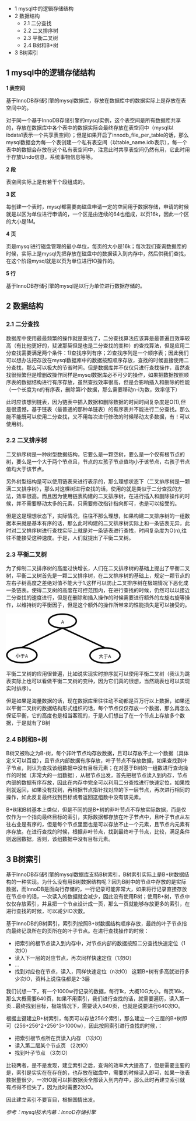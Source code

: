 <!-- MarkdownTOC -->

- 1 mysql中的逻辑存储结构
- 2 数据结构
	- 2.1 二分查找
	- 2.2 二叉排序树
	- 2.3 平衡二叉树
	- 2.4 B树和B+树
- 3 B树索引

<!-- /MarkdownTOC -->

## 1 mysql中的逻辑存储结构


**1 表空间**

基于InnoDB存储引擎的mysql数据库，存放在数据库中的数据实际上是存放在表空间中的。

对于同一个基于InnoDB存储引擎的mysql实例，这个表空间是所有数据库共享的，存放在数据库中各个表中的数据实际会最终存放在表空间中（mysql以ibdata1表示一个共享表空间）；但是如果开启了innodb_file_per_table的话，那么mysql数据会为每一个表创建一个私有表空间（以table_name.idb表示），每一个表中的数据会存放在这个私有表空间中，注意此时共享表空间仍然有用，它此时用于存放Undo信息，系统事物信息等等。

**2 段**

表空间实际上是有若干个段组成的。

**3 区**

每创建一个表时，mysql都需要向磁盘申请一定的空间用于数据存储，申请的时候就是以区为单位进行申请的，一个区是由连续的64也组成，以页16k，因此一个区的大小是1M。

**4 页**

页是mysql进行磁盘管理的最小单位，每页的大小是16k；每次我们查询数据库的时候，实际上是mysql先把存放在磁盘中的数据读入到内存中，然后供我们查找，在这个阶段mysql就是以页为单位进行IO操作的。

**5 行**

基于InnoDB存储引擎的mysql是以行为单位进行数据存储的。


## 2 数据结构

### 2.1 二分查找

数据库中使用最最频繁的操作就是查找了，二分查找算法应该算是最普遍且效率较高（有比他更好的，斐波那契但是也是二分查找的变种）的查找算法，但是应用二分查找需要满足两个条件：1)查找序列有序；2)查找序列是一个顺序表；因此我们可以想办法把存放在mysql数据库中的数据按照顺序存放，查找的时候直接使用二分查找，那么可以极大的节省时间。但是数据库并不仅仅只进行查找操作，虽然查找很频繁但是增删改操作同样是mysql数据库必不可少的操作，如果把数据按照顺序表的数据结构进行有序存放，虽然查找效率很高，但是会影响插入和删除的性能（一个长度为n的有序表，删除第i个数据，那么需要移动n-i为数，效率低下）

此时应该想到链表，因为链表中插入数据和删除数据的时间时间复杂度是O(1),但是很遗憾，基于链表（最普通的那种单链表）的有序表并不能进行二分查找。那么能不能既可以使用二分查找，又不用每次进行修改的时候移动太多数据，有！可以使用树。

### 2.2 二叉排序树

二叉排序树是一种树型数据结构，它要么是一颗空树，要么是一个仅有根节点的树，要么是一个大于两个节点且，节点的左孩子节点值均小于该节点，右孩子节点值均大于该节点。

另外树型结构是可以使用链表来进行表示的，那么理想状态下（二叉排序树是一颗满二叉排序树），那么对这棵树进行查找的话，使用的就是类似于二分查找的方法，效率很高。而且因为使用链表构建的二叉排序树，在进行插入和删除操作的时候，并不需要移动太多的元素，只需要修改指针指向即可，也是可以接受的。

但是这是理想状态下，实际情况，往往不那么理想，如果构建二叉排序树的一组数据本来就是基本有序的话，那么此时构建的二叉排序树实际上和一条链表无异，此时对二叉排序树进行查找实际上就是对一条链表进行查找，时间复杂度为O(n),往往不能接受这种速度。于是，人们就提出了平衡二叉树。

### 2.3 平衡二叉树

为了抑制二叉排序树的高度过快增长，人们在二叉排序树的基础上提出了平衡二叉树，平衡二叉树首先是一颗二叉排序树，在二叉排序树的基础上，规定一颗节点的左右子树高度之差绝对值不能大于1.这样可以防止二叉排序树在极端情况下恶化成一条链表。使得二叉树的高度在可控范围内，在进行查找的时候，仍然可以以接近二分查找的速度进行，但是在删除和插入操作的时候需要进行额外的左旋右旋等操作，以维持树的平衡因子，但是这个额外的操作所带来的性能损失是可以接受的。

![](../image/数据结构/平衡二叉树.png)

平衡二叉树的应用很普遍，比如说实现实时排序就可以使用平衡二叉树（我认为跳表实际上也可以看做平衡二叉树的变种，因为它们真的很想，当然跳表也可以实现实时排序）。

但是如果是海量数据的话，现在数据库里往往动不动都是百万行以上数据，如果还以平衡二叉树的数据结构形式组织的话，每个节点仅仅存放一个数据，那么再怎么保证平衡，它的高度也是相当客观的，于是人们想出了在一个节点上存放多个数据，于是就有了B树

### 2.4 B树和B+树

B树又被称之为B-树，每个非叶节点均存放数据，且可以存放不止一个数据（具体定义可以百度），且节点内部数据有序存放，叶子节点不存放数据，如果查找到叶子节点，则认为查找该组数据中没有目标元素；在对基于B树的一组数进行查询操作的时候（非常大的一组数据），从根节点出发，首先把根节点读入到内存，节点内部的数据有序存放，因此在内存中完全可以利用二分查找进行快速定位，如果找到就返回，如果没有找到，再根据节点指针找对应的下一层节点，再次进行相同的操作，如此反复最终找到目标或者返回这组数中没有该元素。

B+树和B树基本上类似，但是不同的是B+树的非叶节点不存放实际数据，而是仅仅作为一个指向最终目标的索引，实际数据都存放在叶子节点中，且叶子节点从左往右业是有序的，但是每个节点里面也是可以存放不止一个元素，且节点内元素有序存放。在进行查找的时候，根据非叶节点，找到最终叶子节点，比较，满足条件则返回数据，否则，该组数据中没有目标元素。

## 3 B树索引

基于InnoDB存储引擎的mysql数据库支持B树索引，B树索引实际上是B+树数据结构的一种实现。为什么没有用B树数据结构呢？因为B树中的节点中存放的是实际数据，而InnoDB是面向行存储的，一行记录可能非常大，如果将行记录直接存放在节点中的话，一次读入的数据就会减少，因此没有使用B树；使用B+树，节点中仅仅存放索引，并且把一个节点设计成一页，那么一页就能够存放更多的索引，在进行查找的时候，可以减少IO次数。

基于InnoDB的B树索引，索引列按照B+树数据结构顺序存放，最终的叶子节点指向最终记录所在的页所在的叶子节点。在进行查找操作的时候：

- 把索引的根节点读入到内存中，对节点内部的数据按照二分查找快速定位（1次IO）
- 读入下一层的对应节点，再次同样快速定位（1次IO）
- ...
- 找到对应也在节点，读入，同样快速定位（n次IO）  这颗B+树有多高就进行多少次IO，资料上说往往都是2-3层

我们试想一下，有一个1000w行记录的数据，每行1k，大概10G大小，每页16k，那么大概需要640页，如果不用索引，我们进行查找的话，就需要遍历，读入第一页...最终找到目标，极端情况下，需要读入640页，也就是说要进行640次IO。

根据主键建立B+树索引，每页可以存放256个索引，那么建立一个三层的B+树即可（256+256^2+256^3>1000w），因此按照索引进行查找的时候，：

- 把索引根节点所在页读入内存 （1次IO）
- 读入第二层某个节点页 （2次IO）
- 找到叶子节点 （3次IO）

比较两者，是不是发现，建立索引之后，查询的效率大大提高了，但是需要主要的是，索引是实实在在存在的，也存放在磁盘中，需要的时候读入即可，如果一张表数据量很少，一次IO就可以把数据页全部读入到内存中，那么此时再建立索引就有点得不偿失了，因为此时需要2次IO。

因此建立索引不要盲目，根据国情出发。



*参考：mysql技术内幕：InnoD存储引擎*
